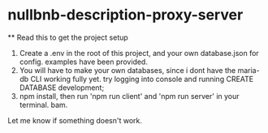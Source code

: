 # nullbnb-description-proxy-server

** Read this to get the project setup

1. Create a .env in the root of this project, and your own database.json for config. examples have been provided.
2. You will have to make your own databases, since i dont have the maria-db CLI working fully yet. try logging into console and running CREATE DATABASE development;
3. npm install, then run 'npm run client' and 'npm run server' in your terminal. bam.

Let me know if something doesn't work.